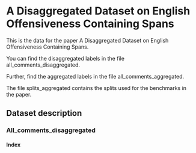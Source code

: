 # A Disaggregated Dataset on English Offensiveness Containing Spans

This is the data for the paper A Disaggregated Dataset on English Offensiveness Containing Spans. 

You can find the disaggregated labels in the file all_comments_disaggregated. 

Further, find the aggregated labels in the file all_comments_aggregated. 

The file splits_aggregated contains the splits used for the benchmarks in the paper. 

## Dataset description

### All_comments_disaggregated

#### Index
